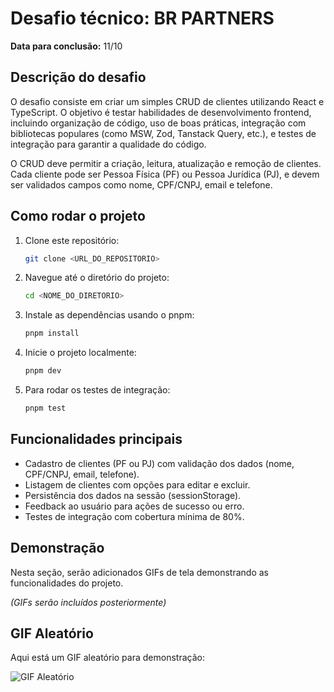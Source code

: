 # Desafio técnico: BR PARTNERS

**Data para conclusão:** 11/10

## Descrição do desafio

O desafio consiste em criar um simples CRUD de clientes utilizando React e TypeScript. O objetivo é testar habilidades de desenvolvimento frontend, incluindo organização de código, uso de boas práticas, integração com bibliotecas populares (como MSW, Zod, Tanstack Query, etc.), e testes de integração para garantir a qualidade do código.

O CRUD deve permitir a criação, leitura, atualização e remoção de clientes. Cada cliente pode ser Pessoa Física (PF) ou Pessoa Jurídica (PJ), e devem ser validados campos como nome, CPF/CNPJ, email e telefone.

## Como rodar o projeto

1. Clone este repositório:
   ```bash
   git clone <URL_DO_REPOSITORIO>
   ```

2. Navegue até o diretório do projeto:
   ```bash
   cd <NOME_DO_DIRETORIO>
   ```

3. Instale as dependências usando o pnpm:
   ```bash
   pnpm install
   ```

4. Inicie o projeto localmente:
   ```bash
   pnpm dev
   ```

5. Para rodar os testes de integração:
   ```bash
   pnpm test
   ```

## Funcionalidades principais

- Cadastro de clientes (PF ou PJ) com validação dos dados (nome, CPF/CNPJ, email, telefone).
- Listagem de clientes com opções para editar e excluir.
- Persistência dos dados na sessão (sessionStorage).
- Feedback ao usuário para ações de sucesso ou erro.
- Testes de integração com cobertura mínima de 80%.

## Demonstração

Nesta seção, serão adicionados GIFs de tela demonstrando as funcionalidades do projeto.

*(GIFs serão incluídos posteriormente)*

## GIF Aleatório

Aqui está um GIF aleatório para demonstração:

![GIF Aleatório](https://media.giphy.com/media/l0HlU1VQU0zFJVi8w/giphy.gif)